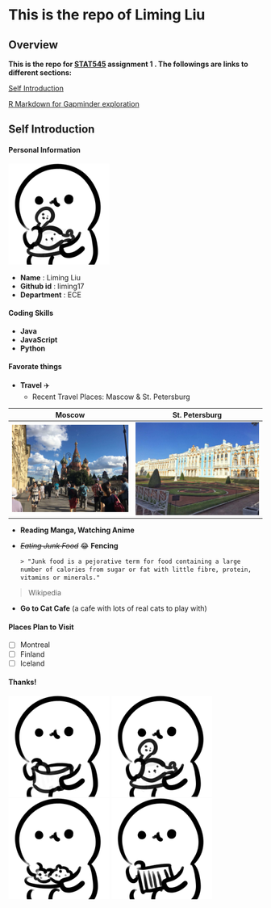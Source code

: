 # This is the repo of Liming Liu



## Overview
**This is the repo for [STAT545](http://stat545.com/Classroom/) assignment 1 . The followings are links to different sections:**

[Self Introduction](#self-introduction)

[R Markdown for Gapminder exploration](hw01_gapminder.md)

## Self Introduction

#### Personal Information

![eat2](image/eat2.gif)

- **Name** : Liming Liu
- **Github id** : liming17
- **Department** : ECE

#### Coding Skills
- **Java** 
- **JavaScript** 
- **Python** 

#### Favorate things
 - **Travel** :airplane:
    + Recent Travel Places: Mascow & St. Petersburg

|    **Moscow**    | **St. Petersburg** |
|----------------|------------|
|  ![Moscow](image/Moscow.jpg) |     ![St.](image/St.jpg) |

 - **Reading Manga, Watching Anime**  
 - <del>*Eating Junk Food*</del>  :joy:  **Fencing**

       > "Junk food is a pejorative term for food containing a large number of calories from sugar or fat with little fibre, protein, vitamins or minerals."
>
> Wikipedia 

 - **Go to Cat Cafe** (a cafe with lots of real cats to play with) 

#### Places Plan to Visit 
- [ ] Montreal
- [ ] Finland
- [ ] Iceland

#### Thanks!

![eat1](image/eat1.gif) ![eat2](image/eat2.gif) ![eat3](image/eat3.gif) ![eat4](image/eat4.gif)

